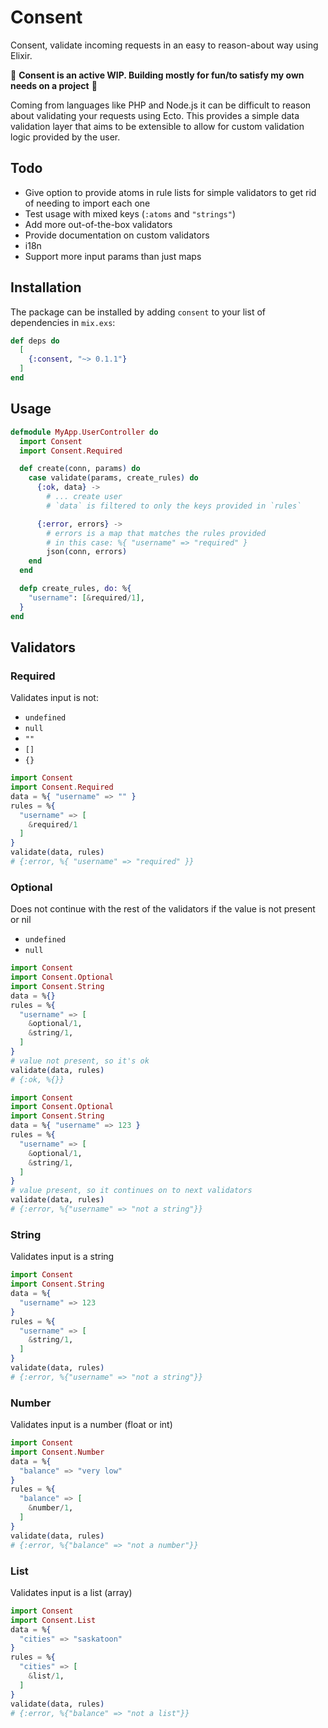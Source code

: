 # Consent

Consent, validate incoming requests in an easy to reason-about way using Elixir.

🚨 **Consent is an active WIP. Building mostly for fun/to satisfy my own needs on a project** 🚨

Coming from languages like PHP and Node.js it can be difficult to reason about validating your requests using Ecto. This provides a simple data validation layer that aims to be extensible to allow for custom validation logic provided by the user.

## Todo

- Give option to provide atoms in rule lists for simple validators to get rid of needing to import each one
- Test usage with mixed keys (`:atoms` and `"strings"`)
- Add more out-of-the-box validators
- Provide documentation on custom validators
- i18n
- Support more input params than just maps

## Installation

The package can be installed
by adding `consent` to your list of dependencies in `mix.exs`:

```elixir
def deps do
  [
    {:consent, "~> 0.1.1"}
  ]
end
```

## Usage

```elixir
defmodule MyApp.UserController do
  import Consent
  import Consent.Required

  def create(conn, params) do
    case validate(params, create_rules) do
      {:ok, data} ->
        # ... create user
        # `data` is filtered to only the keys provided in `rules`

      {:error, errors} ->
        # errors is a map that matches the rules provided
        # in this case: %{ "username" => "required" }
        json(conn, errors)
    end
  end

  defp create_rules, do: %{
    "username": [&required/1],
  }
end
```

## Validators

### Required

Validates input is not:

- `undefined`
- `null`
- `""`
- `[]`
- `{}`

```elixir
import Consent
import Consent.Required
data = %{ "username" => "" }
rules = %{
  "username" => [
    &required/1
  ]
}
validate(data, rules)
# {:error, %{ "username" => "required" }}
```

### Optional

Does not continue with the rest of the validators if the value is not present or nil

- `undefined`
- `null`

```elixir
import Consent
import Consent.Optional
import Consent.String
data = %{}
rules = %{
  "username" => [
    &optional/1,
    &string/1,
  ]
}
# value not present, so it's ok
validate(data, rules)
# {:ok, %{}}
```

```elixir
import Consent
import Consent.Optional
import Consent.String
data = %{ "username" => 123 }
rules = %{
  "username" => [
    &optional/1,
    &string/1,
  ]
}
# value present, so it continues on to next validators
validate(data, rules)
# {:error, %{"username" => "not a string"}}
```

### String

Validates input is a string

```elixir
import Consent
import Consent.String
data = %{
  "username" => 123
}
rules = %{
  "username" => [
    &string/1,
  ]
}
validate(data, rules)
# {:error, %{"username" => "not a string"}}
```

### Number

Validates input is a number (float or int)

```elixir
import Consent
import Consent.Number
data = %{
  "balance" => "very low"
}
rules = %{
  "balance" => [
    &number/1,
  ]
}
validate(data, rules)
# {:error, %{"balance" => "not a number"}}
```

### List

Validates input is a list (array)

```elixir
import Consent
import Consent.List
data = %{
  "cities" => "saskatoon"
}
rules = %{
  "cities" => [
    &list/1,
  ]
}
validate(data, rules)
# {:error, %{"balance" => "not a list"}}
```
